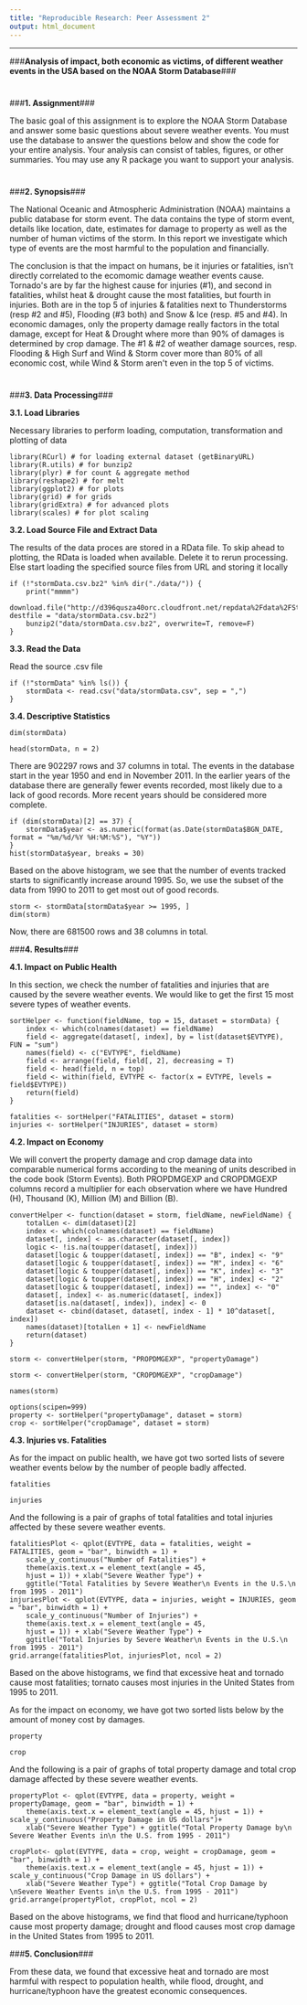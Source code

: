 ```yaml
---
title: "Reproducible Research: Peer Assessment 2"
output: html_document
---
```

---
###**Analysis of impact, both economic as victims, of different weather events in the USA based on the NOAA Storm Database**###
#
#
###**1. Assignment**###

The basic goal of this assignment is to explore the NOAA Storm Database and answer some basic questions about severe weather events. You must use the database to answer the questions below and show the code for your entire analysis. Your analysis can consist of tables, figures, or other summaries. You may use any R package you want to support your analysis.
#
#

###**2. Synopsis**###

The National Oceanic and Atmospheric Administration (NOAA) maintains a public database for storm event. The data contains the type of storm event, details like location, date, estimates for damage to property as well as the number of human victims of the storm. In this report we investigate which type of events are the most harmful to the population and financially.

The conclusion is that the impact on humans, be it injuries or fatalities, isn't directly correlated to the ecomomic damage weather events cause. Tornado's are by far the highest cause for injuries (#1), and second in fatalities, whilst heat & drought cause the most fatalities, but fourth in injuries. Both are in the top 5 of injuries & fatalities next to Thunderstorms (resp #2 and #5), Flooding (#3 both) and Snow & Ice (resp. #5 and #4). In economic damages, only the property damage really factors in the total damage, except for Heat & Drought where more than 90% of damages is determined by crop damage. The #1 & #2 of weather damage sources, resp. Flooding & High Surf and Wind & Storm cover more than 80% of all economic cost, while Wind & Storm aren't even in the top 5 of victims.
#
#

###**3. Data Processing**###

**3.1. Load Libraries**

Necessary libraries to perform loading, computation, transformation and plotting of data

```{r}
library(RCurl) # for loading external dataset (getBinaryURL)
library(R.utils) # for bunzip2
library(plyr) # for count & aggregate method
library(reshape2) # for melt 
library(ggplot2) # for plots
library(grid) # for grids
library(gridExtra) # for advanced plots
library(scales) # for plot scaling
```


**3.2. Load Source File and Extract Data**

The results of the data proces are stored in a RData file. To skip ahead to plotting, the RData is loaded when available. Delete it to rerun processing. Else start loading the specified source files from URL and storing it locally

```{r}
if (!"stormData.csv.bz2" %in% dir("./data/")) {
    print("mmmm")
    download.file("http://d396qusza40orc.cloudfront.net/repdata%2Fdata%2FStormData.csv.bz2", destfile = "data/stormData.csv.bz2")
    bunzip2("data/stormData.csv.bz2", overwrite=T, remove=F)
}
```


**3.3. Read the Data**

Read the source .csv file

```{r}
if (!"stormData" %in% ls()) {
    stormData <- read.csv("data/stormData.csv", sep = ",")
}
```


**3.4. Descriptive Statistics**


```{r}
dim(stormData)

head(stormData, n = 2)
```

There are 902297 rows and 37 columns in total. The events in the database start in the year 1950 and end in November 2011. In the earlier years of the database there are generally fewer events recorded, most likely due to a lack of good records. More recent years should be considered more complete.

```{r}
if (dim(stormData)[2] == 37) {
    stormData$year <- as.numeric(format(as.Date(stormData$BGN_DATE, format = "%m/%d/%Y %H:%M:%S"), "%Y"))
}
hist(stormData$year, breaks = 30)
```

Based on the above histogram, we see that the number of events tracked starts to significantly increase around 1995. So, we use the subset of the data from 1990 to 2011 to get most out of good records.


```{r}
storm <- stormData[stormData$year >= 1995, ]
dim(storm)
```

Now, there are 681500 rows and 38 columns in total.


###**4. Results**###

**4.1. Impact on Public Health**

In this section, we check the number of fatalities and injuries that are caused by the severe weather events. We would like to get the first 15 most severe types of weather events.

```{r}
sortHelper <- function(fieldName, top = 15, dataset = stormData) {
    index <- which(colnames(dataset) == fieldName)
    field <- aggregate(dataset[, index], by = list(dataset$EVTYPE), FUN = "sum")
    names(field) <- c("EVTYPE", fieldName)
    field <- arrange(field, field[, 2], decreasing = T)
    field <- head(field, n = top)
    field <- within(field, EVTYPE <- factor(x = EVTYPE, levels = field$EVTYPE))
    return(field)
}

fatalities <- sortHelper("FATALITIES", dataset = storm)
injuries <- sortHelper("INJURIES", dataset = storm)
```


**4.2. Impact on Economy**

We will convert the property damage and crop damage data into comparable numerical forms according to the meaning of units described in the code book (Storm Events). Both PROPDMGEXP and CROPDMGEXP columns record a multiplier for each observation where we have Hundred (H), Thousand (K), Million (M) and Billion (B).


```{r}
convertHelper <- function(dataset = storm, fieldName, newFieldName) {
    totalLen <- dim(dataset)[2]
    index <- which(colnames(dataset) == fieldName)
    dataset[, index] <- as.character(dataset[, index])
    logic <- !is.na(toupper(dataset[, index]))
    dataset[logic & toupper(dataset[, index]) == "B", index] <- "9"
    dataset[logic & toupper(dataset[, index]) == "M", index] <- "6"
    dataset[logic & toupper(dataset[, index]) == "K", index] <- "3"
    dataset[logic & toupper(dataset[, index]) == "H", index] <- "2"
    dataset[logic & toupper(dataset[, index]) == "", index] <- "0"
    dataset[, index] <- as.numeric(dataset[, index])
    dataset[is.na(dataset[, index]), index] <- 0
    dataset <- cbind(dataset, dataset[, index - 1] * 10^dataset[, index])
    names(dataset)[totalLen + 1] <- newFieldName
    return(dataset)
}

storm <- convertHelper(storm, "PROPDMGEXP", "propertyDamage")
```


```{r}
storm <- convertHelper(storm, "CROPDMGEXP", "cropDamage")
```

```{r}
names(storm)
```


```{r}
options(scipen=999)
property <- sortHelper("propertyDamage", dataset = storm)
crop <- sortHelper("cropDamage", dataset = storm)
```


**4.3. Injuries vs. Fatalities**

As for the impact on public health, we have got two sorted lists of severe weather events below by the number of people badly affected.

```{r}
fatalities
```

```{r}
injuries
```

And the following is a pair of graphs of total fatalities and total injuries affected by these severe weather events.

```{r}
fatalitiesPlot <- qplot(EVTYPE, data = fatalities, weight = FATALITIES, geom = "bar", binwidth = 1) + 
    scale_y_continuous("Number of Fatalities") + 
    theme(axis.text.x = element_text(angle = 45, 
    hjust = 1)) + xlab("Severe Weather Type") + 
    ggtitle("Total Fatalities by Severe Weather\n Events in the U.S.\n from 1995 - 2011")
injuriesPlot <- qplot(EVTYPE, data = injuries, weight = INJURIES, geom = "bar", binwidth = 1) + 
    scale_y_continuous("Number of Injuries") + 
    theme(axis.text.x = element_text(angle = 45, 
    hjust = 1)) + xlab("Severe Weather Type") + 
    ggtitle("Total Injuries by Severe Weather\n Events in the U.S.\n from 1995 - 2011")
grid.arrange(fatalitiesPlot, injuriesPlot, ncol = 2)
```

Based on the above histograms, we find that excessive heat and tornado cause most fatalities; tornato causes most injuries in the United States from 1995 to 2011.

As for the impact on economy, we have got two sorted lists below by the amount of money cost by damages.


```{r}
property
```

```{r}
crop
```

And the following is a pair of graphs of total property damage and total crop damage affected by these severe weather events.


```{r}
propertyPlot <- qplot(EVTYPE, data = property, weight = propertyDamage, geom = "bar", binwidth = 1) + 
    theme(axis.text.x = element_text(angle = 45, hjust = 1)) + scale_y_continuous("Property Damage in US dollars")+ 
    xlab("Severe Weather Type") + ggtitle("Total Property Damage by\n Severe Weather Events in\n the U.S. from 1995 - 2011")

cropPlot<- qplot(EVTYPE, data = crop, weight = cropDamage, geom = "bar", binwidth = 1) + 
    theme(axis.text.x = element_text(angle = 45, hjust = 1)) + scale_y_continuous("Crop Damage in US dollars") + 
    xlab("Severe Weather Type") + ggtitle("Total Crop Damage by \nSevere Weather Events in\n the U.S. from 1995 - 2011")
grid.arrange(propertyPlot, cropPlot, ncol = 2)
```

Based on the above histograms, we find that flood and hurricane/typhoon cause most property damage; drought and flood causes most crop damage in the United States from 1995 to 2011.

###**5. Conclusion**###

From these data, we found that excessive heat and tornado are most harmful with respect to population health, while flood, drought, and hurricane/typhoon have the greatest economic consequences.